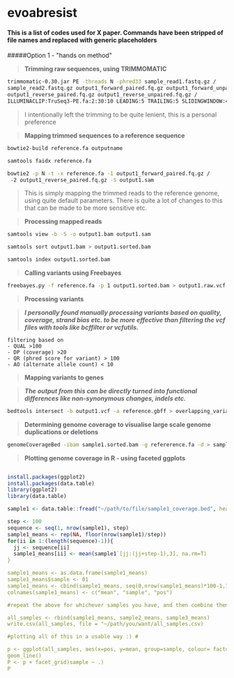 # evoabresist
#### This is a list of codes used for X paper. Commands have been stripped of file names and replaced with generic placeholders
#####Option 1 - "hands on method"

>**Trimming raw sequences, using TRIMMOMATIC**

```bash
trimmomatic-0.30.jar PE -threads N -phred33 sample_read1.fastq.gz /
sample_read2.fastq.gz output1_forward_paired.fq.gz output1_forward_unpaired.fq.gz /
output1_reverse_paired.fq.gz output1_reverse_unpaired.fq.gz /
ILLUMINACLIP:TruSeq3-PE.fa:2:30:10 LEADING:5 TRAILING:5 SLIDINGWINDOW:4:20 MINLEN:20

``` 
>I intentionally left the trimming to be quite lenient, this is a personal preference

>**Mapping trimmed sequences to a reference sequence**

```bash
bowtie2-build reference.fa outputname

samtools faidx reference.fa

bowtie2 -p N -t -x reference.fa -1 output1_forward_paired.fq.gz /
 -2 output1_reverse_paired.fq.gz -S output1.sam
``` 

>This is simply mapping the trimmed reads to the reference genome, using quite default parameters. There is quite a lot of changes to this that can be made to be more sensitive etc.

>**Processing mapped reads**

```bash
samtools view -b -S -o output1.bam output1.sam

samtools sort output1.bam > output1.sorted.bam

samtools index output1.sorted.bam

```
>**Calling variants using Freebayes**

```bash
freebayes.py -f reference.fa -p 1 output1.sorted.bam > output1.raw.vcf

```

>**Processing variants**

>***I personally found manually processing variants based on quality, coverage, strand bias etc. to be more effective than filtering the vcf files with tools like bcffilter or vcfutils.***

```
filtering based on
- QUAL >100
- DP (coverage) >20
- QR (phred score for variant) > 100
- AO (alternate allele count) < 10

```

>**Mapping variants to genes**

>***The output from this can be directly turned into functional differences like non-synonymous changes, indels etc.***

```bash
bedtools intersect -b output1.vcf -a reference.gbff > overlapping_variants.bed

```

>**Determining genome coverage to visualise large scale genome duplications or deletions**

```bash
genomeCoverageBed -ibam sample1.sorted.bam -g refererence.fa -d > sample1_coverage.bed

```

>**Plotting genome coverage in R - using faceted ggplots**

```R

install.packages(ggplot2)
install.packages(data.table)
library(ggplot2)
library(data.table)

sample1 <- data.table::fread("~/path/to/file/sample1_coverage.bed", header = FALSE, data.table=F)

step <- 100
sequence <- seq(1, nrow(sample1), step)
sample1_means <- rep(NA, floor(nrow(sample1)/step))
for(ii in 1:(length(sequence)-1)){
  jj <- sequence[ii]
  sample1_means[ii] <- mean(sample1`[jj:(jj+step-1),3], na.rm=T)
}

sample1_means <- as.data.frame(sample1_means)
sample1_means$sample <- 01
sample1_means <- cbind(sample1_means, seq(0,nrow(sample1_means)*100-1,100))
colnames(sample1_means) <- c("mean", "sample", "pos")

#repeat the above for whichever samples you have, and then combine them to one data frame.#

all_samples <- rbind(sample1_means, sample2_means, sample3_means)
write.csv(all_samples, file = "~/path/you/want/all_samples.csv)

#plotting all of this in a usable way :) #

p <- ggplot(all_samples, aes(x=pos, y=mean, group=sample, colour= factor(sample))) +
geom_line()
P <- p + facet_grid)sample ~ .)
P

```

